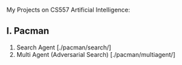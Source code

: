 My Projects on CS557 Artificial Intelligence:
## I. Pacman
1. Search Agent [./pacman/search/]
2. Multi Agent (Adversarial Search) [./pacman/multiagent/]
